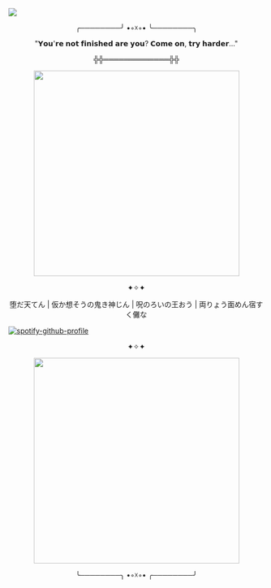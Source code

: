 ![](https://komarev.com/ghpvc/?username=ConsCXius&color=6A040F&style=flat-square&label=conscious_human)
<p align="center">
╭────────╯ •◦☓◦• ╰────────╮
</p>

<p align="center">
"𝗬𝗼𝘂'𝗿𝗲 𝗻𝗼𝘁 𝗳𝗶𝗻𝗶𝘀𝗵𝗲𝗱 𝗮𝗿𝗲 𝘆𝗼𝘂? 𝗖𝗼𝗺𝗲 𝗼𝗻, 𝘁𝗿𝘆 𝗵𝗮𝗿𝗱𝗲𝗿..." 
</p>

<p align="center">
╬╬═════════════╬╬
</p>

<p align="center">
    <img width="405" src="https://64.media.tumblr.com/814e18235b417da7436fbd1d0d19fda4/d43e99c1a52698b4-d2/s640x960/444c80102e3696db167147c8ae5b0e38e51ea591.gifv">
</p>

<p align="center">
✦✧✦
</p>

<p align="center">
堕だ天てん | 仮か想そうの鬼き神じん | 呪のろいの王おう | 両りょう面めん宿すく儺な
</p>

[![spotify-github-profile](https://spotify-github-profile.kittinanx.com/api/view?uid=31vqck2xnl327xecntooe7ptxtrq&cover_image=true&theme=novatorem&show_offline=false&background_color=121212&interchange=true&bar_color=ff0000&bar_color_cover=false)](https://spotify-github-profile.kittinanx.com/api/view?uid=31vqck2xnl327xecntooe7ptxtrq&redirect=true)

<p align="center">
✦✧✦
</p>

<p align="center">
    <img width="405" src="https://64.media.tumblr.com/a573daeafc2926eb0fb84eb7e8c84672/fe541377cc346078-1f/s640x960/48cd06bdaf79865b431042c12bedb6a1d707c59f.pnj">
</p>







<p align="center">
╰────────╮ •◦☓◦• ╭────────╯
</p>
